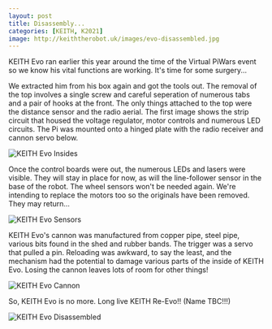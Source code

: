 ```yaml
---
layout: post
title: Disassembly...
categories: [KEITH, K2021]
image: http://keiththerobot.uk/images/evo-disassembled.jpg
---
```


KEITH Evo ran earlier this year around the time of the Virtual PiWars event so we know his vital functions are working. It's time for some surgery...

We extracted him from his box again and got the tools out. The removal of the top involves a single screw and careful seperation of numerous tabs and a pair of hooks at the front. The only things attached to the top were the distance sensor and the radio aerial. The first image shows the strip circuit that housed the voltage regulator, motor controls and numerous LED circuits. The Pi was mounted onto a hinged plate with the radio receiver and cannon servo below.

![KEITH Evo Insides](http://keiththerobot.uk/images/evo-insides.jpg "INSIDES")

Once the control boards were out, the numerous LEDs and lasers were visible. They will stay in place for now, as will the line-follower sensor in the base of the robot. The wheel sensors won't be needed again. We're intending to replace the motors too so the originals have been removed. They may return...

![KEITH Evo Sensors](http://keiththerobot.uk/images/evo-sensors.jpg "Sensors")

KEITH Evo's cannon was manufactured from copper pipe, steel pipe, various bits found in the shed and rubber bands. The trigger was a servo that pulled a pin. Reloading was awkward, to say the least, and the mechanism had the potential to damage various parts of the inside of KEITH Evo. Losing the cannon leaves lots of room for other things!

![KEITH Evo Cannon](http://keiththerobot.uk/images/evo-cannon.jpg "CANNON")

So, KEITH Evo is no more. Long live KEITH Re-Evo!! (Name TBC!!!)

![KEITH Evo Disassembled](http://keiththerobot.uk/images/evo-disassembled.jpg "DISASSEMBLED")
